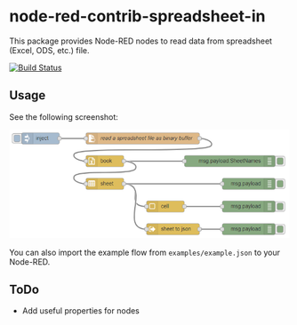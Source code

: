 # node-red-contrib-spreadsheet-in

This package provides Node-RED nodes to read data from spreadsheet (Excel, ODS, etc.) file.

[![Build Status](https://travis-ci.org/sakai-to/node-red-contrib-spreadsheet-in.svg?branch=master)](https://travis-ci.org/sakai-to/node-red-contrib-spreadsheet-in)

## Usage

See the following screenshot:

![example flow](https://raw.githubusercontent.com/sakai-to/node-red-contrib-spreadsheet-in/master/examples/example.png "Example flow")

You can also import the example flow from `examples/example.json` to your Node-RED.

## ToDo

- Add useful properties for nodes
